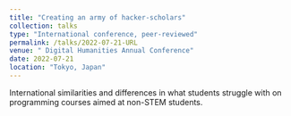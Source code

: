```yaml
---
title: "Creating an army of hacker-scholars"
collection: talks
type: "International conference, peer-reviewed"
permalink: /talks/2022-07-21-URL
venue: " Digital Humanities Annual Conference"
date: 2022-07-21
location: "Tokyo, Japan"
---
```


International similarities and differences in what students struggle with on programming courses aimed at non-STEM students.
